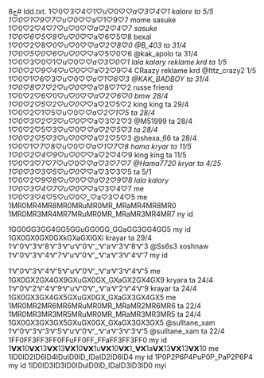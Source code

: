 ج8# Idd.txt.
1♡0♡3♡4♡1♡u♡0♡_♡a♡3♡4♡1  kalare ta 5/5
1♡0♡1♡9♡7♡u♡0♡_♡a♡1♡9♡7 mome sasuke
1♡0♡2♡4♡7♡u♡0♡_♡a♡2♡4♡7  sasuke
1♡0♡6♡5♡8♡u♡0♡_♡a♡6♡5♡8  bexal
1♡0♡2♡8♡0♡u♡0♡_♡a♡2♡8♡0   @B_403 ta 31/4
1♡0♡5♡0♡6♡u♡0♡_♡a♡5♡0♡6  @kak_apolo ta 31/4
1♡0♡3♡0♡1♡u♡0♡_♡a♡3♡0♡1  lala kalary reklame.krd ta 1/5
1♡0♡2♡9♡4♡u♡0♡_♡a♡2♡9♡4   CRaazy reklame krd @Ittz_crazy2  1/5
1♡0♡1♡6♡3♡u♡0♡_♡a♡1♡6♡3   @KAK_BADBOY  ta 31/4
1♡0♡8♡7♡2♡u♡0♡_♡a♡8♡7♡2   russe friend 
1♡0♡2♡6♡0♡u♡0♡_♡a♡2♡6♡0  bmw 28/4
1♡0♡2♡5♡2♡u♡0♡_♡a♡2♡5♡2 king king ta 29/4
1♡0♡2♡1♡5♡u♡0♡_♡a♡2♡1♡5  ta 28/4
1♡0♡3♡2♡3♡u♡0♡_♡a♡3♡2♡3   @M51999  ta 28/4
1♡0♡2♡5♡3♡u♡0♡_♡a♡2♡5♡3  ta 28/4
1♡0♡2♡5♡3♡u♡0♡_♡a♡2♡5♡3  @shexa_66  ta 28/4
1♡0♡1♡7♡8♡u♡0♡_♡a♡1♡7♡8 hama kryar ta 11/5 
1♡0♡2♡4♡9♡u♡0♡_♡a♡2♡4♡9 king king  ta 11/5
1♡0♡3♡7♡7♡u♡0♡_♡a♡3♡7♡7    @Hama7720   kryar ta 4/25
1♡0♡3♡3♡5♡u♡0♡_♡a♡3♡3♡5  ta 5/1
1♡0♡2♡9♡8♡u♡0♡_♡a♡2♡9♡8  lala kalary
1♡0♡3♡4♡7♡u♡0♡_♡a♡3♡4♡7 me
1♡0♡3♡4♡5♡u♡0♡_♡a♡3♡4♡5 me
1MR0MR4MR8MR0MRuMR0MR_MRaMR4MR8MR0
1MR0MR3MR4MR7MRuMR0MR_MRaMR3MR4MR7  ny id

1GG0GG3GG4GG5GGuGG0GG_GGaGG3GG4GG5 my id
1GX0GX0GX0GXkGXaGXlGXi  krayar ta 29/4
1Ꮙ0Ꮙ3Ꮙ8Ꮙ3ᏉuᏉ0Ꮙ_ᏉaᏉ3Ꮙ8Ꮙ3  @Ss6s3  xoshnaw
1Ꮙ0Ꮙ3Ꮙ4Ꮙ7ᏉuᏉ0Ꮙ_ᏉaᏉ3Ꮙ4Ꮙ7 my id

1Ꮙ0Ꮙ3Ꮙ4Ꮙ5ᏉuᏉ0Ꮙ_ᏉaᏉ3Ꮙ4Ꮙ5 me
1GX0GX2GX4GX9GXuGX0GX_GXaGX2GX4GX9  kryara ta 24/4 
1Ꮙ0Ꮙ2Ꮙ4Ꮙ9ᏉuᏉ0Ꮙ_ᏉaᏉ2Ꮙ4Ꮙ9 krayar ta 24/4
1GX0GX3GX4GX5GXuGX0GX_GXaGX3GX4GX5 me
1MR0MR2MR6MR6MRuMR0MR_MRaMR2MR6MR6    ta 22/4
1MR0MR3MR3MR5MRuMR0MR_MRaMR3MR3MR5  ta 24/4
1GX0GX3GX3GX5GXuGX0GX_GXaGX3GX3GX5 @sulltane_xam
1Ꮙ0Ꮙ3Ꮙ3Ꮙ5ᏉuᏉ0Ꮙ_ᏉaᏉ3Ꮙ3Ꮙ5 @sulltane_xam  ta 22/4
1FF0FF3FF3FF0FFuFF0FF_FFaFF3FF3FF0 my id
1𝗩𝗫10𝗩𝗫13𝗩𝗫13𝗩𝗫10𝗩𝗫1u𝗩𝗫10𝗩𝗫1_𝗩𝗫1a𝗩𝗫13𝗩𝗫13𝗩𝗫10  me
1ID0ID2ID6ID4IDuID0ID_IDaID2ID6ID4 my id
1P0P2P6P4PuP0P_PaP2P6P4 my id
1ID0ID3ID3ID0IDuID0ID_IDaID3ID3ID0  myi
